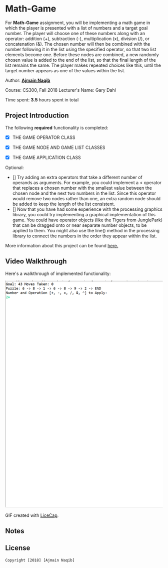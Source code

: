 ﻿# Math-Game


For **Math-Game**  assignment, you will be implementing a math game in which the player is presented with a list of numbers and a target goal number.  The player will choose one of these numbers along with an operator: addition (+), subtraction (-), multiplication (x), division (/), or concatenation (&).  The chosen number will then be combined with the number following it in the list using the specified operator, so that two list elements become one.  Before these nodes are combined, a new randomly chosen value is added to the end of the list, so that the final length of the list remains the same.  The player makes repeated choices like this, until the target number appears as one of the values within the list. 

Author: **[Ajmain Naqib](mailto:naqib@wisc.edu)**

Course: CS300, Fall 2018    Lecturer's Name: Gary Dahl

Time spent: **3.5** hours spent in total

## Project Introduction

The following **required** functionality is completed:

* [X] THE GAME OPERATOR CLASS
* [X] THE GAME NODE AND GAME LIST CLASSES
* [X] THE GAME APPLICATION CLASS


Optional: 
* [] Try adding an extra operators that take a different number of operands as arguments.  For example, you could implement a < operator that replaces a chosen number with the smallest value between the chosen node and the next two numbers in the list.  Since this operator would remove two nodes rather than one, an extra random node should be added to keep the length of the list consistent.
* []  Now that you have had some experience with the processing graphics library, you could try implementing a graphical implementation of this game.  You could have operator objects (like the Tigers from JunglePark) that can be dragged onto or near separate number objects, to be applied to them.  You might also use the line() method in the processing library to connect the numbers in the order they appear within the list.

More information about this project can be found [here.](http://cs300-www.cs.wisc.edu/wp/index.php/2018/10/15/p06-math-game/) 

## Video Walkthrough

Here's a walkthrough of implemented functionality:

<img src='walkthrough.gif' title='Video Walkthrough' width='' alt='Video Walkthrough' />

GIF created with [LiceCap](http://www.cockos.com/licecap/).


## Notes

## License

    Copyright [2018] [Ajmain Naqib]


